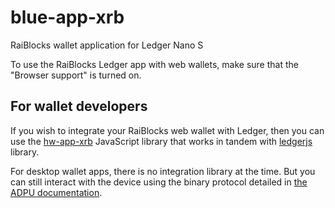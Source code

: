 # blue-app-xrb

RaiBlocks wallet application for Ledger Nano S

To use the RaiBlocks Ledger app with web wallets, make sure that the "Browser support" is turned on.

## For wallet developers

If you wish to integrate your RaiBlocks web wallet with Ledger, then you can use the [hw-app-xrb](https://github.com/roosmaa/hw-app-xrb/) JavaScript library that works in tandem with [ledgerjs](https://github.com/LedgerHQ/ledgerjs) library.

For desktop wallet apps, there is no integration library at the time. But you can still interact with the device using the binary protocol detailed in [the ADPU documentation](https://github.com/roosmaa/blue-app-xrb/blob/master/doc/raiblocks.md).
